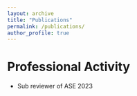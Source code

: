 ```yaml
---
layout: archive
title: "Publications"
permalink: /publications/
author_profile: true
---
```


# Professional Activity

<ul>
          <li> Sub reviewer of ASE 2023</li>

</ul>
